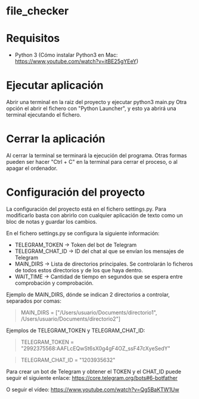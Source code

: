 # file_checker

# Requisitos

* Python 3 (Cómo instalar Python3 en Mac: https://www.youtube.com/watch?v=itBE25gYEeY)

# Ejecutar aplicación

Abrir una terminal en la raiz del proyecto y ejecutar python3 main.py
Otra opción el abrir el fichero con "Python Launcher", y esto ya abrirá una terminal ejecutando el fichero.

# Cerrar la aplicación

Al cerrar la terminal se terminará la ejecución del programa.
Otras formas pueden ser hacer "Ctrl + C" en la terminal para cerrar el proceso, o al apagar el ordenador.

# Configuración del proyecto

La configuración del proyecto está en el fichero settings.py.
Para modificarlo basta con abrirlo con cualquier aplicación de texto como un bloc de notas y guardar los cambios.

En el fichero settings.py se configura la siguiente información:
* TELEGRAM_TOKEN -> Token del bot de Telegram
* TELEGRAM_CHAT_ID -> ID del chat al que se envían los mensajes de Telegram
* MAIN_DIRS -> Lista de directorios principales. Se controlarán lo ficheros de todos estos directorios y de los que haya dentro.
* WAIT_TIME -> Cantidad de tiempo en segundos que se espera entre comprobación y comprobación.

Ejemplo de MAIN_DIRS, dónde se indican 2 directorios a controlar, separados por comas:
> MAIN_DIRS = ["/Users/usuario/Documents/directorio1", /Users/usuario/Documents/directorio2"]

Ejemplos de TELEGRAM_TOKEN y TELEGRAM_CHAT_ID:
> TELEGRAM_TOKEN = "2992375568:AAFLcEQwSt6sX0g4gF4OZ_ssF47cXyeSedY"

> TELEGRAM_CHAT_ID = "1203935632"

Para crear un bot de Telegram y obtener el TOKEN y el CHAT_ID puede seguir el siguiente enlace: https://core.telegram.org/bots#6-botfather

O seguir el vídeo: https://www.youtube.com/watch?v=Qg5BaKTW1Uw
